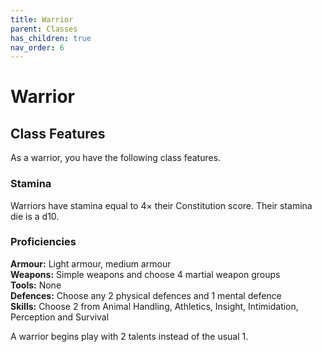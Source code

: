 ```yaml
---
title: Warrior
parent: Classes
has_children: true
nav_order: 6
---
```


# Warrior

## Class Features
As a warrior, you have the following class features.

### Stamina
Warriors have stamina equal to 4× their Constitution score. Their stamina die is a d10.

### Proficiencies
**Armour:** Light armour, medium armour<br>
**Weapons:** Simple weapons and choose 4 martial weapon groups<br>
**Tools:** None<br>
**Defences:** Choose any 2 physical defences and 1 mental defence<br>
**Skills:** Choose 2 from Animal Handling, Athletics, Insight, Intimidation, Perception and Survival

A warrior begins play with 2 talents instead of the usual 1.